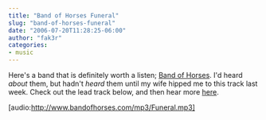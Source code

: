 ```yaml
---
title: "Band of Horses Funeral"
slug: "band-of-horses-funeral"
date: "2006-07-20T11:28:25-06:00"
author: "fak3r"
categories:
- music
---
```


Here's a band that is definitely worth a listen; [Band of Horses](http://www.bandofhorses.com/).  I'd heard *about* them, but hadn't *heard* them until my wife hipped me to this track last week.  Check out the lead track below, and then hear more [here](http://www.bandofhorses.com/media.html).


























[audio:http://www.bandofhorses.com/mp3/Funeral.mp3]















